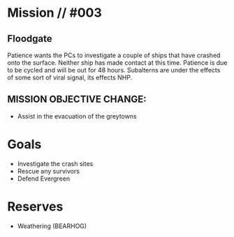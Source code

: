 # Mission // #003
## Floodgate

Patience wants the PCs to investigate a couple of ships that have crashed onto the surface. Neither ship has made contact at this time.
Patience is due to be cycled and will be out for 48 hours.
Subalterns are under the effects of some sort of viral signal, its effects NHP.

## MISSION OBJECTIVE CHANGE:
- Assist in the evacuation of the greytowns

# Goals
- Investigate the crash sites
- Rescue any survivors 
- Defend Evergreen

# Reserves
- Weathering (BEARHOG)